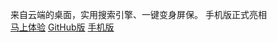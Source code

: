 来自云端的桌面，实用搜索引擎、一键变身屏保。
手机版正式亮相<br>
<a href="http://www.sherry.cf/h6-" target="_blank">马上体验</a>
<a href="http://sherryme.github.io/Desk/">GitHub版</a>
<a href="http://www.sherry.cf/h4-" target="_blank">手机版</a>
